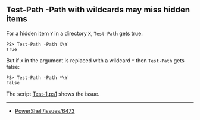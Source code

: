 
## Test-Path -Path with wildcards may miss hidden items

For a hidden item `Y` in a directory `X`, `Test-Path` gets true:

```
PS> Test-Path -Path X\Y
True
```

But if `X` in the argument is replaced with a wildcard `*` then `Test-Path` gets false:

```
PS> Test-Path -Path *\Y
False
```

The script [Test-1.ps1](Test-1.ps1) shows the issue.

---

- [PowerShell/issues/6473](https://github.com/PowerShell/PowerShell/issues/6473)
